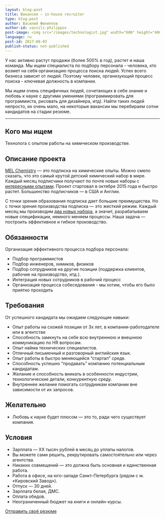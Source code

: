 ```yaml
---
layout: blog-post
title: Вакансия – in-house recruiter
type: blog-post
author: Василий Филиппов
author-id: vassili-philippov
post-image: <img src="/images/technologist.jpg" width="600" height="400" alt="Технолог">
language: ru
post-id: 2017-08-03
publish-status: not-published
---
```

У нас активно растут продажи (более 500% в год), растет и наша команда. Мы ищем специалиста по подбору персонала - человека, кто возмет на себя организацию процесса поиска людей. Успех всего бизнеса зависит от людей. Поэтому человек, организующий процесс поиска - ключевая должность в компании.

Мы ищем очень специфичных людей, сочетающих в себе знание и любовь к науке с другими умениями (программировать для программиста, рисовать для дизайнера, итд). Найти таких людей непросто, их очень мало, на некоторые вакансии мы перебираем сотни кандидатов на стадии резюме.  

<!-- more -->

---

## Кого мы ищем

Технолога с опытом работы на химическом производстве.

## Описание проекта

<a href="https://melscience.com/">MEL Chemistry</a> — это подписка на химические опыты. Можно смело сказать, что это самый крутой детский химический набор в мире. Каждый месяц подписчики получают по почте новые наборы с <a href="https://melscience.com/ru/experiments/">интересными опытами</a>. Проект стартовал в октябре 2015 года и быстро растет. Большинство подписчиков — в США и Англии.

С точки зрения образования подписка дает большие преимущества. Но с точки зрения производства подписка — это жесткий режим. Каждый месяц мы производим <a href="https://melscience.com/ru/chemistry-sets/">два новых набора</a>, а значит, разрабатываем новые спецификации, немного меняем процессы. Наша задача — построить эффективное и гибкое производство.

## Обязанности

Организация эффективного процесса подбора персонала:

* Подбор программистов
* Подбор инженеров, химиков, физиков
* Подбор сотрудников на другие позиции (поддержка клиентов, рабочие на производство, итд.).
* Интеграция новых сотрудников в рабочий процесс 
* Организация процесса собеседования - мы хотим, чтобы его было приятно проходить

## Требования

От успешного кандидата мы ожидаем следующие навыки:

* Опыт работы на схожей позиции от 3х лет, в компании-работодателе или в агентстве
* Способность замкнуть на себе всю внутреннюю и внешнюю коммуникацию по HR вопросам.
* Опыт найма технических специалистов.
* Отличный письменный и разговорный английския язык.
* Опыт работы в быстро меняющейся “стартап” среде.
* Способность успешно “продавать” компанию потенциальным кандидатам.
* Желание и способность вникать в особенности индустрии, технологические детали, конкурентную среду.
* Внутреннее желание помогать сотрудникам компании вне зависимости от их запросов.

## Желательно
* Любовь к науке будет плюсом — это то, ради чего существует компания.

## Условия
* Зарплата — XX тысяч рублей в месяц до уплаты налогов.
* Вы можете сами решить, рекрутировать самостоятельно или через агентства.
* Никаких совмещений — это должна быть основная и единственная работа.
* Работа в офисе, на юго-западе Санкт-Петербурга (рядом с м. «Кировский Завод»).
* Отпуск — 30 дней.
* Зарплата белая, ДМС.
* Оплата обедов.
* Неограниченный бюджет на книги и онлайн-курсы.

<a class="btn btn-primary btn-lg active" href="mailto:sergey@melscience.com" role="button">Отправить своё резюме</a>
